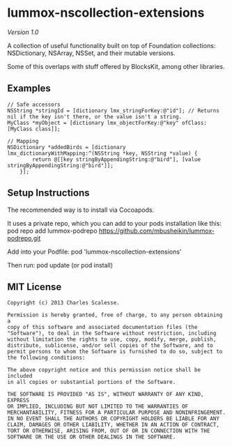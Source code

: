 lummox-nscollection-extensions
=======================
*Version 1.0*

A collection of useful functionality built on top of Foundation collections: NSDictionary, NSArray, NSSet, 
and their mutable versions.

Some of this overlaps with stuff offered by BlocksKit, among other libraries.

Examples
---------
    // Safe accessors
    NSString *stringId = [dictionary lmx_stringForKey:@"id"]; // Returns nil if the key isn't there, or the value isn't a string.
    MyClass *myObject = [dictionary lmx_objectForKey:@"key" ofClass:[MyClass class]];

    // Mapping
    NSDictionary *addedBirds = [dictionary lmx_dictionaryWithMapping:^(NSString *key, NSString *value) {
            return @[[key stringByAppendingString:@"bird"], [value stringByAppendingString:@"bird"]];
        }];

Setup Instructions
------------------
The recommended way is to install via Cocoapods.

It uses a private repo, which you can add to your pods installation like this:
pod repo add lummox-podrepo https://github.com/mbusheikin/lummox-podrepo.git

Add into your Podfile:
pod 'lummox-nscollection-extensions'

Then run:
pod update (or pod install)


MIT License
-----------
    Copyright (c) 2013 Charles Scalesse.

    Permission is hereby granted, free of charge, to any person obtaining a
    copy of this software and associated documentation files (the
    "Software"), to deal in the Software without restriction, including
    without limitation the rights to use, copy, modify, merge, publish,
    distribute, sublicense, and/or sell copies of the Software, and to
    permit persons to whom the Software is furnished to do so, subject to
    the following conditions:

    The above copyright notice and this permission notice shall be included
    in all copies or substantial portions of the Software.

    THE SOFTWARE IS PROVIDED "AS IS", WITHOUT WARRANTY OF ANY KIND, EXPRESS
    OR IMPLIED, INCLUDING BUT NOT LIMITED TO THE WARRANTIES OF
    MERCHANTABILITY, FITNESS FOR A PARTICULAR PURPOSE AND NONINFRINGEMENT.
    IN NO EVENT SHALL THE AUTHORS OR COPYRIGHT HOLDERS BE LIABLE FOR ANY
    CLAIM, DAMAGES OR OTHER LIABILITY, WHETHER IN AN ACTION OF CONTRACT,
    TORT OR OTHERWISE, ARISING FROM, OUT OF OR IN CONNECTION WITH THE
    SOFTWARE OR THE USE OR OTHER DEALINGS IN THE SOFTWARE.
